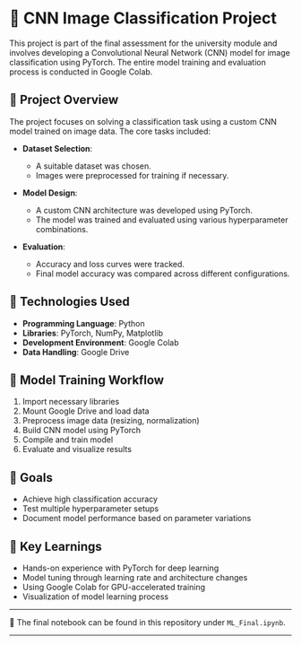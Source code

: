 # 🧠 CNN Image Classification Project

This project is part of the final assessment for the university module and involves developing a Convolutional Neural Network (CNN) model for image classification using PyTorch. The entire model training and evaluation process is conducted in Google Colab.

## 📌 Project Overview

The project focuses on solving a classification task using a custom CNN model trained on image data. The core tasks included:

- **Dataset Selection**:
  - A suitable dataset was chosen.
  - Images were preprocessed for training if necessary.

- **Model Design**:
  - A custom CNN architecture was developed using PyTorch.
  - The model was trained and evaluated using various hyperparameter combinations.

- **Evaluation**:
  - Accuracy and loss curves were tracked.
  - Final model accuracy was compared across different configurations.

## 🧪 Technologies Used

- **Programming Language**: Python
- **Libraries**: PyTorch, NumPy, Matplotlib
- **Development Environment**: Google Colab
- **Data Handling**: Google Drive

## 🔁 Model Training Workflow

1. Import necessary libraries
2. Mount Google Drive and load data
3. Preprocess image data (resizing, normalization)
4. Build CNN model using PyTorch
5. Compile and train model
6. Evaluate and visualize results

## 🎯 Goals

- Achieve high classification accuracy
- Test multiple hyperparameter setups
- Document model performance based on parameter variations

## 🧠 Key Learnings

- Hands-on experience with PyTorch for deep learning
- Model tuning through learning rate and architecture changes
- Using Google Colab for GPU-accelerated training
- Visualization of model learning process

---

📂 The final notebook can be found in this repository under `ML_Final.ipynb`.

---


